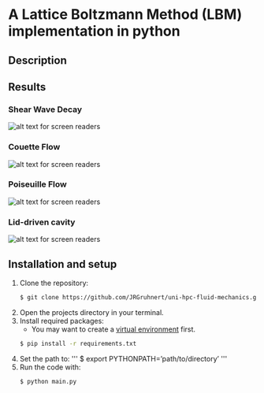 # A Lattice Boltzmann Method (LBM) implementation in python
## Description

## Results
### Shear Wave Decay
![alt text for screen readers](/path/to/image.png "Text to show on mouseover")
### Couette Flow
![alt text for screen readers](/path/to/image.png "Text to show on mouseover")
### Poiseuille Flow
![alt text for screen readers](/path/to/image.png "Text to show on mouseover")
### Lid-driven cavity
![alt text for screen readers](/path/to/image.png "Text to show on mouseover")

## Installation and setup

1. Clone the repository:
   ```sh
   $ git clone https://github.com/JRGruhnert/uni-hpc-fluid-mechanics.git
   ```
1. Open the projects directory in your terminal.
2. Install required packages:
    - You may want to create a [virtual environment](https://packaging.python.org/en/latest/guides/installing-using-pip-and-virtual-environments/#creating-a-virtual-environment) first.
   ```sh
   $ pip install -r requirements.txt
   ```
4. Set the path to: 
   '''
   $ export PYTHONPATH=’path/to/directory’
   '''
5. Run the code with:
   ```sh
   $ python main.py
   ```
